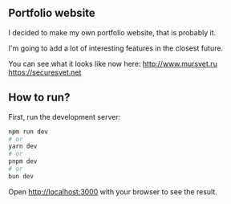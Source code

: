 ## Portfolio website

I decided to make my own portfolio website, that is probably it. 

I'm going to add a lot of interesting features in the closest future.

You can see what it looks like now here: http://www.mursvet.ru
https://securesvet.net

## How to run?

First, run the development server:

```bash
npm run dev
# or
yarn dev
# or
pnpm dev
# or
bun dev
```

Open [http://localhost:3000](http://localhost:3000) with your browser to see the result.

